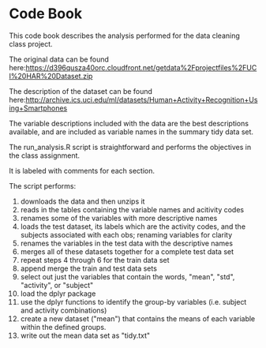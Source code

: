 Code Book
======

This code book describes the analysis performed for the data cleaning class project.

The original data can be found here:https://d396qusza40orc.cloudfront.net/getdata%2Fprojectfiles%2FUCI%20HAR%20Dataset.zip 

The description of the dataset can be found here:http://archive.ics.uci.edu/ml/datasets/Human+Activity+Recognition+Using+Smartphones

The variable descriptions included with the data are the best descriptions available, and are included as variable names in the summary tidy data set.

The run_analysis.R script is straightforward and performs the objectives in the class assignment.

It is labeled with comments for each section.

The script performs:

1. downloads the data and then unzips it
2. reads in the tables containing the variable names and acitivity codes
3. renames some of the variables with more descriptive names
4. loads the test dataset, its labels which are the activity codes, and the subjects associated with each obs; renaming variables for clarity
5. renames the variables in the test data with the descriptive names
6. merges all of these datasets together for a complete test data set
7.  repeat steps 4 through 6 for the train data set
8.  append merge the train and test data sets
9.  select out just the variables that contain the words, "mean", "std", "activity", or "subject"
10.  load the dplyr package
11.  use the dplyr functions to identify the group-by variables (i.e. subject and activity combinations)
12.  create a new dataset ("mean") that contains the means of each variable within the defined groups.
13.  write out the mean data set as "tidy.txt"

